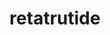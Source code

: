 ---
title: retatrutide
popular_name: "Retatrutide"
developmental_codes: ["Retatrutide", "GIP/GLP-1/Glucagon triple agonist"]
product_names: ["Retatrutide"]
full_description: "Retatrutide (LY-3437943) is an investigational triple receptor agonist developed by Eli Lilly that simultaneously activates GLP-1 (glucagon-like peptide-1), GIP (glucose-dependent insulinotropic polypeptide), and glucagon receptors. This unique triple-agonist mechanism promotes superior weight loss compared to single or dual agonists by combining appetite suppression, enhanced insulin secretion, improved glucose homeostasis, and increased energy expenditure. Phase 2 trials demonstrated exceptional efficacy with 24.2% mean weight reduction at 48 weeks (12mg dose), significantly outperforming tirzepatide (~21%) and semaglutide (~15%). Beyond weight loss, retatrutide shows promise for treating type 2 diabetes, metabolic-associated steatohepatitis (MASH/NAFLD), with 90% of patients achieving liver fat normalization at highest doses. Currently advancing through Phase 3 TRIUMPH clinical trials (5,800+ participants) for obesity, obstructive sleep apnea, and knee osteoarthritis. Not FDA-approved; investigational use only. Common side effects include dose-dependent gastrointestinal issues (nausea, vomiting, diarrhea) that typically diminish over time, plus modest heart rate increases (5-10 bpm). Gradual dose titration over 12-16 weeks minimizes adverse events, with 16% discontinuation rate at highest dose versus 6% at lowest dose."
short_description: "Triple receptor agonist (GLP-1/GIP/glucagon) with superior weight loss (24% in trials) vs tirzepatide/semaglutide. Phase 3 trials. Not FDA-approved."
benefits: ["Exceptional weight loss (24% at 48 weeks, highest among GLP-1 class)", "Powerful appetite suppression and reduced food intake", "Enhanced metabolic rate and energy expenditure via glucagon activation", "Improved glucose homeostasis and HbA1c reduction (-1.2% vs placebo)", "Liver fat normalization (90% of patients at high doses)", "Improved insulin sensitivity and secretion", "Reduced LDL cholesterol (~20%), triglycerides, and VLDL", "Lower systolic blood pressure", "Potential MASH/NAFLD reversal", "Treatment for obesity-related conditions (OSA, knee OA)"]
dosage_levels: ["Phase 2 protocol - Week 1-4: 2mg once weekly (subcutaneous)", "Phase 2 protocol - Week 5-8: 4mg once weekly", "Phase 2 protocol - Week 9-12: 8mg once weekly", "Phase 2 protocol - Week 13+: 12mg once weekly (maximum dose)", "Alternative titration: 1mg → 2mg → 4mg → 6mg → 8mg (escalate every 4 weeks)", "Maintenance range: 4-12mg weekly depending on response and tolerability", "Lower starting dose (2mg vs 4mg) reduces GI side effects"]
application_methods: ["Subcutaneous injection"]
what_it_does: "Retatrutide activates three different hormone systems at once (GLP-1, GIP, and glucagon) to suppress appetite, improve blood sugar control, and boost your metabolism. This triple action produces the most powerful weight loss effects seen in this class of medications."
research: [{ summary: "Wikipedia article", url: "https://en.wikipedia.org/wiki/retatrutide" }, { summary: "PubMed database search", url: "https://pubmed.ncbi.nlm.nih.gov/?term=retatrutide" }, { summary: "Clinical trials search", url: "https://clinicaltrials.gov/search?term=retatrutide" }, { summary: "Phase 2 trial published in NEJM", url: "https://www.nejm.org/doi/full/10.1056/NEJMoa2301972" }, { summary: "TRIUMPH phase 3 trials rationale", url: "https://pubmed.ncbi.nlm.nih.gov/41090431/" }, { summary: "Steatohepatitis preclinical study", url: "https://pubmed.ncbi.nlm.nih.gov/41056349/" }, { summary: "Systematic review and meta-analysis", url: "https://pmc.ncbi.nlm.nih.gov/articles/PMC12026077/" }, { summary: "Structural insights into triple agonism", url: "https://www.nature.com/articles/s41421-024-00700-0" }, { summary: "MASH/NAFLD clinical trial", url: "https://www.nature.com/articles/s41591-024-03018-2" }]
tags: ["fat loss", "weight loss", "triple agonist", "metabolic health", "diabetes", "subcutaneous"]
affiliate_links: []
is_natty: true
created_at: 2025-10-17T08:26:21.285Z
last_updated_at: 2025-10-19T03:36:02.184Z
---